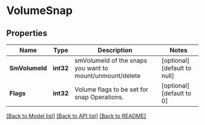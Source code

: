 # VolumeSnap

## Properties
Name | Type | Description | Notes
------------ | ------------- | ------------- | -------------
**SmVolumeId** | **int32** | smVolumeId of the snaps you want to mount/unmount/delete | [optional] [default to null]
**Flags** | **int32** | Volume flags to be set for snap Operations. | [optional] [default to 0]

[[Back to Model list]](../README.md#documentation-for-models) [[Back to API list]](../README.md#documentation-for-api-endpoints) [[Back to README]](../README.md)

